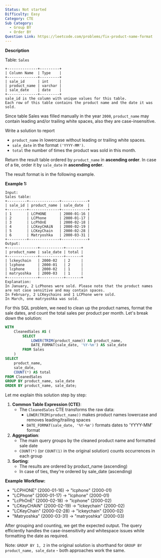 ```yaml
---
Status: Not started
Difficulty: Easy
Category: CTE
Sub Category:
  - Group BY
  - Order BY
Question Link: https://leetcode.com/problems/fix-product-name-format
---
```

**Description**

Table: `Sales`

```Plain
+--------------+---------+
| Column Name  | Type    |
+--------------+---------+
| sale_id      | int     |
| product_name | varchar |
| sale_date    | date    |
+--------------+---------+
sale_id is the column with unique values for this table.
Each row of this table contains the product name and the date it was sold.
```

Since table Sales was filled manually in the year `2000`, `product_name` may contain leading and/or trailing white spaces, also they are case-insensitive.

Write a solution to report

- `product_name` in lowercase without leading or trailing white spaces.
- `sale_date` in the format `('YYYY-MM')`.
- `total` the number of times the product was sold in this month.

Return the result table ordered by `product_name` in **ascending order**. In case of a tie, order it by `sale_date` in **ascending order**.

The result format is in the following example.

**Example 1:**

```Plain
Input:
Sales table:
+---------+--------------+------------+
| sale_id | product_name | sale_date  |
+---------+--------------+------------+
| 1       | LCPHONE      | 2000-01-16 |
| 2       | LCPhone      | 2000-01-17 |
| 3       | LcPhOnE      | 2000-02-18 |
| 4       | LCKeyCHAiN   | 2000-02-19 |
| 5       | LCKeyChain   | 2000-02-28 |
| 6       | Matryoshka   | 2000-03-31 |
+---------+--------------+------------+
Output:
+--------------+-----------+-------+
| product_name | sale_date | total |
+--------------+-----------+-------+
| lckeychain   | 2000-02   | 2     |
| lcphone      | 2000-01   | 2     |
| lcphone      | 2000-02   | 1     |
| matryoshka   | 2000-03   | 1     |
+--------------+-----------+-------+
Explanation:
In January, 2 LcPhones were sold. Please note that the product names are not case sensitive and may contain spaces.
In February, 2 LCKeychains and 1 LCPhone were sold.
In March, one matryoshka was sold.
```

For this SQL problem, we need to clean up the product names, format the sale dates, and count the total sales per product per month. Let's break down the solution:

```SQL
WITH
    CleanedSales AS (
        SELECT
            LOWER(TRIM(product_name)) AS product_name,
            DATE_FORMAT(sale_date, '%Y-%m') AS sale_date
        FROM Sales
    )
SELECT
    product_name,
    sale_date,
    COUNT(*) AS total
FROM CleanedSales
GROUP BY product_name, sale_date
ORDER BY product_name, sale_date;
```

Let me explain this solution step by step:

1. **Common Table Expression (CTE)**:
    - The `CleanedSales` CTE transforms the raw data:
        - `LOWER(TRIM(product_name))` makes product names lowercase and removes leading/trailing spaces
        - `DATE_FORMAT(sale_date, '%Y-%m')` formats dates to 'YYYY-MM' format
2. **Aggregation**:
    - The main query groups by the cleaned product name and formatted sale date
    - `COUNT(*)` (or `COUNT(1)` in the original solution) counts occurrences in each group
3. **Sorting**:
    - The results are ordered by product_name (ascending)
    - In case of ties, they're ordered by sale_date (ascending)

**Example Workflow:**

- "LCPHONE" (2000-01-16) → "lcphone" (2000-01)
- "LCPhone" (2000-01-17) → "lcphone" (2000-01)
- "LcPhOnE" (2000-02-18) → "lcphone" (2000-02)
- "LCKeyCHAiN" (2000-02-19) → "lckeychain" (2000-02)
- "LCKeyChain" (2000-02-28) → "lckeychain" (2000-02)
- "Matryoshka" (2000-03-31) → "matryoshka" (2000-03)

After grouping and counting, we get the expected output. The query efficiently handles the case-insensitivity and whitespace issues while formatting the date as required.

Note: `GROUP BY 1, 2` in the original solution is shorthand for `GROUP BY product_name, sale_date` - both approaches work the same.